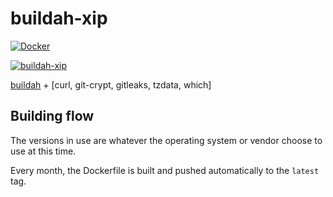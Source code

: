 # buildah-xip

[![Docker](https://img.shields.io/badge/docker-%230db7ed.svg?style=for-the-badge&logo=docker&logoColor=white)](https://hub.docker.com/repository/docker/xipdockeruser/buildah-xip)

[![buildah-xip](https://github.com/xip-online-applications/buildah-xip/actions/workflows/cicd.yml/badge.svg)](https://github.com/xip-online-applications/buildah-xip/actions/workflows/cicd.yml)

[buildah](https://buildah.io)
+
[curl, git-crypt, gitleaks, tzdata, which]

## Building flow

The versions in use are whatever the operating system or vendor choose to use at this time.

Every month, the Dockerfile is built and pushed automatically to the `latest` tag.
